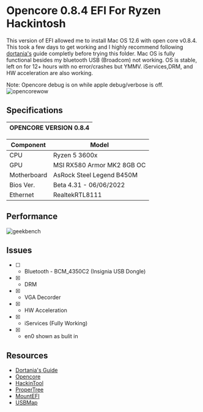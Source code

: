 # Opencore 0.8.4 EFI For Ryzen Hackintosh
This version of EFI allowed me to install Mac OS 12.6 with open core v0.8.4. This took a few days to get working and I highly recommend following [dortania's](https://dortania.github.io/OpenCore-Install-Guide/) guide completly before trying this folder. Mac OS is fully functional besides my bluetooth USB (Broadcom) not working. OS is stable, left on for 12+ hours with no error/crashes but YMMV. iServices,DRM, and HW acceleration are also working.

Note: Opencore debug is on while apple debug/verbose is off.
![opencorewow](https://i.ibb.co/VVqDjwX/SCR-20220915-iaw.jpg)
## Specifications

| OPENCORE VERSION 0.8.4 |
|------------------------|

| Component   | Model                            |
|-------------|----------------------------------|
| CPU         | Ryzen 5 3600x                    |
| GPU         | MSI RX580 Armor MK2 8GB OC       |
| Motherboard | AsRock Steel Legend B450M        |
| Bios Ver.   | Beta 4.31 - 06/06/2022           |
| Ethernet    | RealtekRTL8111                   |

## Performance
![geekbench](https://i.ibb.co/Ch8xMpH/GB-Scores-SS.png)


## Issues
- [ ] - Bluetooth - BCM_4350C2 (Insignia USB Dongle)
- [X] - DRM 
- [x] - VGA Decorder
- [X] - HW Acceleration
- [x] - iServices (Fully Working)
- [x] - en0 shown as bulit in


## Resources
- [Dortania's Guide](https://dortania.github.io/OpenCore-Install-Guide/)
- [Opencore](https://github.com/acidanthera/OpenCorePkg)
- [HackinTool]()
- [ProperTree]()
- [MountEFI]()
- [USBMap]()
